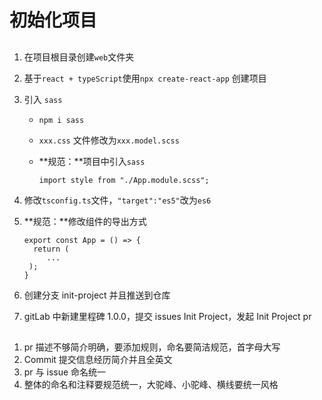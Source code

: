 # 初始化项目

## ##

1. 在项目根目录创建`web`文件夹
2. 基于`react + typeScript`使用`npx create-react-app` 创建项目
3. 引入 `sass`

   - `npm i sass`

   - `xxx.css` 文件修改为`xxx.model.scss`

   - **规范：**项目中引入`sass`

     ```
     import style from "./App.module.scss";
     ```

4. 修改`tsconfig.ts`文件，`"target":"es5"`改为`es6`
5. **规范：**修改组件的导出方式

   ```
   export const App = () => {
     return (
     	...
   	);
   }
   ```

6. 创建分支 init-project 并且推送到仓库

7. gitLab 中新建里程碑 1.0.0，提交 issues Init Project，发起 Init Project pr

## ##

1. pr 描述不够简介明确，要添加规则，命名要简洁规范，首字母大写
2. Commit 提交信息经历简介并且全英文
3. pr 与 issue 命名统一
4. 整体的命名和注释要规范统一，大驼峰、小驼峰、横线要统一风格
